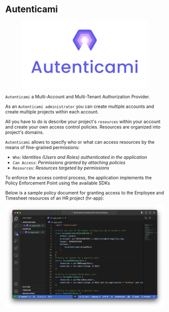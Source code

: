 # Autenticami

<p align="center">
  <img src="https://github.com/autenticami/.github/raw/main/assets/logo/transparent-txt/transparent-txt-2lines.svg" class="center" width="400px" height="auto"/>
</p>



`Autenticami` a Multi-Account and Multi-Tenant Authorization Provider.

As an `Autenticami administrator` you can create multiple accounts and create multiple projects within each account.

All you have to do is describe your project's `resources` within your account and create your own access control policies. Resources are organized into project's domains.

`Autenticami` allows to specify who or what can access resources by the means of fine-grained permissions:

- `Who`: *Identities (Users and Roles) authenticated in the application*
- `Can Access`: *Permissions granted by attaching policies*
- `Resources`: *Resources targeted by permissions*

To enforce the access control process, the application implements the Policy Enforcement Point using the available SDKs

Below is a sample policy document for granting access to the Employee and Timesheet resources of an HR project (hr-app):

![alt text](https://github.com/autenticami/.github/blob/main/assets/vscode/vscode-screenshot.png)
